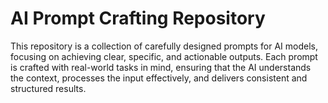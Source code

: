 # AI Prompt Crafting Repository

This repository is a collection of carefully designed prompts for AI models, focusing on achieving clear, specific, and actionable outputs. Each prompt is crafted with real-world tasks in mind, ensuring that the AI understands the context, processes the input effectively, and delivers consistent and structured results.
